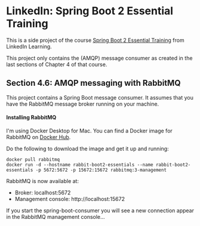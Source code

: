 # LinkedIn: Spring Boot 2 Essential Training

This is a side project of the course [Spring Boot 2 Essential Training](https://github.com/roelfie/spring-boot-2-essential-training)
from LinkedIn Learning.

This project only contains the (AMQP) message consumer as created in the last sections of Chapter 4 of that course.

## Section 4.6: AMQP messaging with RabbitMQ

This project contains a Spring Boot message consumer. It assumes that you have the RabbitMQ message broker running on 
your machine. 

#### Installing RabbitMQ

I'm using Docker Desktop for Mac. You can find a Docker image for RabbitMQ on [Docker Hub](https://hub.docker.com/_/rabbitmq).

Do the following to download the image and get it up and running:

```shell script
docker pull rabbitmq
docker run -d --hostname rabbit-boot2-essentials --name rabbit-boot2-essentials -p 5672:5672 -p 15672:15672 rabbitmq:3-management
```

RabbitMQ is now available at:
- Broker: localhost:5672
- Management console: http://localhost:15672

If you start the spring-boot-consumer you will see a new connection appear in the RabbitMQ management console...

